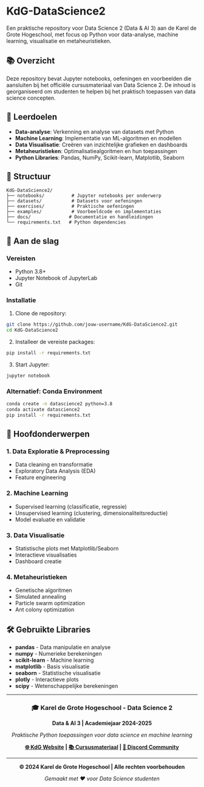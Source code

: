 # KdG-DataScience2

Een praktische repository voor Data Science 2 (Data & AI 3) aan de Karel de Grote Hogeschool, met focus op Python voor data-analyse, machine learning, visualisatie en metaheuristieken.

## 📚 Overzicht

Deze repository bevat Jupyter notebooks, oefeningen en voorbeelden die aansluiten bij het officiële cursusmateriaal van Data Science 2. De inhoud is georganiseerd om studenten te helpen bij het praktisch toepassen van data science concepten.

## 🎯 Leerdoelen

- **Data-analyse**: Verkenning en analyse van datasets met Python
- **Machine Learning**: Implementatie van ML-algoritmen en modellen
- **Data Visualisatie**: Creëren van inzichtelijke grafieken en dashboards
- **Metaheuristieken**: Optimalisatiealgoritmen en hun toepassingen
- **Python Libraries**: Pandas, NumPy, Scikit-learn, Matplotlib, Seaborn

## 📁 Structuur

```
KdG-DataScience2/
├── notebooks/          # Jupyter notebooks per onderwerp
├── datasets/           # Datasets voor oefeningen
├── exercises/          # Praktische oefeningen
├── examples/           # Voorbeeldcode en implementaties
├── docs/              # Documentatie en handleidingen
└── requirements.txt   # Python dependencies
```

## 🚀 Aan de slag

### Vereisten

- Python 3.8+
- Jupyter Notebook of JupyterLab
- Git

### Installatie

1. Clone de repository:
```bash
git clone https://github.com/jouw-username/KdG-DataScience2.git
cd KdG-DataScience2
```

2. Installeer de vereiste packages:
```bash
pip install -r requirements.txt
```

3. Start Jupyter:
```bash
jupyter notebook
```

### Alternatief: Conda Environment

```bash
conda create -n datascience2 python=3.8
conda activate datascience2
pip install -r requirements.txt
```

## 📖 Hoofdonderwerpen

### 1. Data Exploratie & Preprocessing
- Data cleaning en transformatie
- Exploratory Data Analysis (EDA)
- Feature engineering

### 2. Machine Learning
- Supervised learning (classificatie, regressie)
- Unsupervised learning (clustering, dimensionaliteitsreductie)
- Model evaluatie en validatie

### 3. Data Visualisatie
- Statistische plots met Matplotlib/Seaborn
- Interactieve visualisaties
- Dashboard creatie

### 4. Metaheuristieken
- Genetische algoritmen
- Simulated annealing
- Particle swarm optimization
- Ant colony optimization

## 🛠️ Gebruikte Libraries

- **pandas** - Data manipulatie en analyse
- **numpy** - Numerieke berekeningen
- **scikit-learn** - Machine learning
- **matplotlib** - Basis visualisatie
- **seaborn** - Statistische visualisatie
- **plotly** - Interactieve plots
- **scipy** - Wetenschappelijke berekeningen

---

<div align="center">

### 🎓 Karel de Grote Hogeschool - Data Science 2

**Data & AI 3 | Academiejaar 2024-2025**

*Praktische Python toepassingen voor data science en machine learning*

**[🌐 KdG Website](https://www.kdg.be) | [📚 Cursusmateriaal](https://kdg.be) | [💬 Discord Community](#)**

---

**© 2024 Karel de Grote Hogeschool | Alle rechten voorbehouden**

*Gemaakt met ❤️ voor Data Science studenten*

</div>

